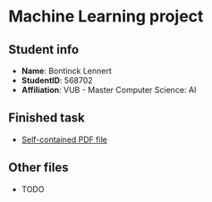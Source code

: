 # Machine Learning project

## Student info
- **Name**: Bontinck Lennert
- **StudentID**: 568702
- **Affiliation**: VUB - Master Computer Science: AI

## Finished task 
- [Self-contained PDF file](TODO)

## Other files
- TODO
   
